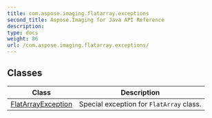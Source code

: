 ```yaml
---
title: com.aspose.imaging.flatarray.exceptions
second_title: Aspose.Imaging for Java API Reference
description: 
type: docs
weight: 86
url: /com.aspose.imaging.flatarray.exceptions/
---
```


## Classes

| Class | Description |
| --- | --- |
| [FlatArrayException](../com.aspose.imaging.flatarray.exceptions/flatarrayexception) | Special exception for `FlatArray` class. |
